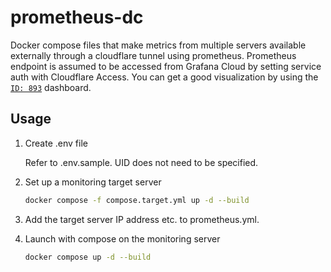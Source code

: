 # prometheus-dc

Docker compose files that make metrics from multiple servers available externally through a cloudflare tunnel using prometheus. Prometheus endpoint is assumed to be accessed from Grafana Cloud by setting service auth with Cloudflare Access. You can get a good visualization by using the [`ID: 893`](https://grafana.com/grafana/dashboards/893-main/) dashboard.

## Usage

1. Create .env file

   Refer to .env.sample. UID does not need to be specified.

2. Set up a monitoring target server

   ```bash
   docker compose -f compose.target.yml up -d --build
   ```

3. Add the target server IP address etc. to prometheus.yml.

4. Launch with compose on the monitoring server

   ```bash
   docker compose up -d --build
   ```
